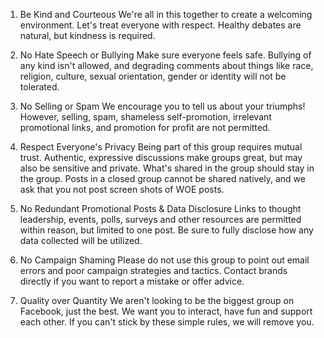 1. Be Kind and Courteous
We're all in this together to create a welcoming environment. Let's treat everyone with respect. Healthy debates are natural, but kindness is required.

2. No Hate Speech or Bullying
Make sure everyone feels safe. Bullying of any kind isn't allowed, and degrading comments about things like race, religion, culture, sexual orientation, gender or identity will not be tolerated.

3. No Selling or Spam
We encourage you to tell us about your triumphs! However, selling, spam, shameless self-promotion, irrelevant promotional links, and promotion for profit are not permitted.

4. Respect Everyone's Privacy
Being part of this group requires mutual trust. Authentic, expressive discussions make groups great, but may also be sensitive and private. What's shared in the group should stay in the group. Posts in a closed group cannot be shared natively, and we ask that you not post screen shots of WOE posts.

5. No Redundant Promotional Posts & Data Disclosure
Links to thought leadership, events, polls, surveys and other resources are permitted within reason, but limited to one post. Be sure to fully disclose how any data collected will be utilized.

6. No Campaign Shaming
Please do not use this group to point out email errors and poor campaign strategies and tactics. Contact brands directly if you want to report a mistake or offer advice.

7. Quality over Quantity
We aren't looking to be the biggest group on Facebook, just the best. We want you to interact, have fun and support each other. If you can't stick by these simple rules, we will remove you.